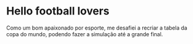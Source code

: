 # Hello football lovers

Como um bom apaixonado por esporte, me desafiei a recriar a tabela da copa do mundo, podendo fazer a simulação até a grande final. 


